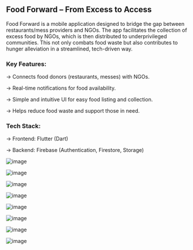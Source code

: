 ## Food Forward – From Excess to Access
Food Forward is a mobile application designed to bridge the gap between restaurants/mess providers and NGOs. The app facilitates the collection of excess food by NGOs, which is then distributed to underprivileged communities. This not only combats food waste but also contributes to hunger alleviation in a streamlined, tech-driven way.

### Key Features:
-> Connects food donors (restaurants, messes) with NGOs.

-> Real-time notifications for food availability.

-> Simple and intuitive UI for easy food listing and collection.

-> Helps reduce food waste and support those in need.

### Tech Stack:
-> Frontend: Flutter (Dart)

-> Backend: Firebase (Authentication, Firestore, Storage)

![image](https://github.com/user-attachments/assets/f7269181-652c-4540-b888-fde3ddd8f450)

![image](https://github.com/user-attachments/assets/c67a82ee-69b6-485e-9af2-819feb9bf910)

![image](https://github.com/user-attachments/assets/5f725135-3178-48d5-8b5c-0ab1ecba366a)

![image](https://github.com/user-attachments/assets/59a1decf-75cf-400d-bc45-71bfe37552bf)

![image](https://github.com/user-attachments/assets/7a7f93c8-1a54-4131-9f0d-eac54cbd65b8)

![image](https://github.com/user-attachments/assets/7011f543-f96d-4b55-bdb2-6f3d9a38f234)

![image](https://github.com/user-attachments/assets/900a2115-dc56-4b6c-9791-e9ff40efb5b3)

![image](https://github.com/user-attachments/assets/3d59d00a-ac07-46ab-bac9-d316733493e1)
